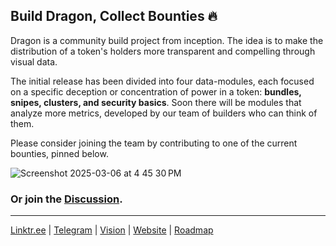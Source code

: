 ## Build Dragon, Collect Bounties 🔥

Dragon is a community build project from inception. The idea is to make the distribution of a token's holders more transparent and compelling through visual data.   

The initial release has been divided into four data-modules, each focused on a specific deception or concentration of power in a token: **bundles, snipes, clusters, and security basics**. Soon there will be modules that analyze more metrics, developed by our team of builders who can think of them.   

Please consider joining the team by contributing to one of the current bounties, pinned below.

![Screenshot 2025-03-06 at 4 45 30 PM](https://github.com/user-attachments/assets/6292af01-436b-4d15-b3ca-f7918c4a07a9)

### Or join the [Discussion](https://github.com/orgs/alpha-dragon-org/discussions).

---

[Linktr.ee](https://linktr.ee/alphadragon) |
[Telegram](https://t.me/+OU0SLVfcpEZhZWQx) | 
[Vision](https://dragon-12.gitbook.io/alpha-dragon) | 
[Website](https://alpha-dragon.ai/index.html) | 
[Roadmap](https://docs.google.com/presentation/d/e/2PACX-1vRWKTS6OiL_j0Xb707QJcrb18XhJQn8zdX7LgQIGvrWEaSPtL0cQAOz6_yt87lN3ZUMyIAFINNTh-LL/pub?start=true&loop=true&delayms=10000)
